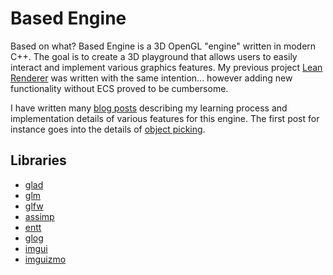 # Based Engine

Based on what? Based Engine is a 3D OpenGL "engine" written in modern C++. The goal is to create a 3D playground that allows users to easily interact and implement various graphics features. My previous project [Lean Renderer](https://github.com/matekdev/lean-renderer) was written with the same intention... however adding new functionality without ECS proved to be cumbersome.

I have written many [blog posts](https://matek.dev/blog/) describing my learning process and implementation details of various features for this engine. The first post for instance goes into the details of [object picking](https://matek.dev/blog/basedlogs-1/).

## Libraries

- [glad](https://github.com/Dav1dde/glad)
- [glm](https://github.com/g-truc/glm)
- [glfw](https://github.com/glfw/glfw)
- [assimp](https://github.com/assimp/assimp)
- [entt](https://github.com/skypjack/entt)
- [glog](https://github.com/google/glog)
- [imgui](https://github.com/ocornut/imgui)
- [imguizmo](https://github.com/CedricGuillemet/ImGuizmo)
